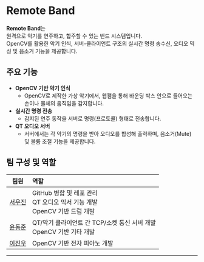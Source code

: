 # Remote Band

**Remote Band**는 <br>원격으로 악기를 연주하고, 합주할 수 있는 밴드 시스템입니다.  
OpenCV를 활용한 악기 인식, 서버-클라이언트 구조의 실시간 명령 송수신, 오디오 믹싱 및 음소거 기능을 제공합니다.



## 주요 기능

- **OpenCV 기반 악기 인식**  
  - OpenCV로 제작한 가상 악기에서, 웹캠을 통해 바운딩 박스 안으로 들어오는 손이나 물체의 움직임을 감지합니다.
- **실시간 명령 전송**  
  - 감지된 연주 동작을 서버로 명령(프로토콜) 형태로 전송합니다.
- **QT 오디오 서버**  
  - 서버에서는 각 악기의 명령을 받아 오디오를 합성해 출력하며, 음소거(Mute) 및 볼륨 조절 기능을 제공합니다.



## 팀 구성 및 역할

| 팀원 | 역할 |
| :---: | :--- |
| [서우진](https://github.com/Woojin5020) | GitHub 병합 및 레포 관리<br>QT 오디오 믹서 기능 개발<br>OpenCV 기반 드럼 개발 |
| [윤동준](https://github.com/yundongjun) | QT/악기 클라이언트 간 TCP/소켓 통신 서버 개발<br>OpenCV 기반 기타 개발 |
| [이진우](https://github.com/LeeJinWoo537) | OpenCV 기반 전자 피아노 개발 |

---

